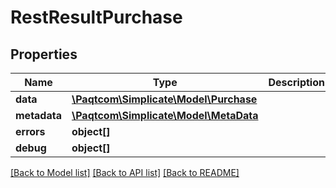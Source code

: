 # RestResultPurchase

## Properties

 Name         | Type                                              | Description | Notes      
--------------|---------------------------------------------------|-------------|------------
 **data**     | [**\Paqtcom\Simplicate\Model\Purchase**](Purchase.md) |             | [optional] 
 **metadata** | [**\Paqtcom\Simplicate\Model\MetaData**](MetaData.md) |             | [optional] 
 **errors**   | **object[]**                                      |             | [optional] 
 **debug**    | **object[]**                                      |             | [optional] 

[[Back to Model list]](../README.md#documentation-for-models) [[Back to API list]](../README.md#documentation-for-api-endpoints) [[Back to README]](../README.md)


